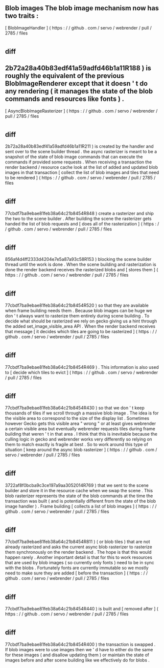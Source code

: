 #
Blob
images
The
blob
image
mechanism
now
has
two
traits
:
-
[
BlobImageHandler
]
(
https
:
/
/
github
.
com
/
servo
/
webrender
/
pull
/
2785
/
files
#
diff
-
2b72a28a40b83edf41a59adfd46b1a11R188
)
is
roughly
the
equivalent
of
the
previous
BlobImageRenderer
except
that
it
doesn
'
t
do
any
rendering
(
it
manages
the
state
of
the
blob
commands
and
resources
like
fonts
)
.
-
[
AsyncBlobImageRasterizer
]
(
https
:
/
/
github
.
com
/
servo
/
webrender
/
pull
/
2785
/
files
#
diff
-
2b72a28a40b83edf41a59adfd46b1a11R211
)
is
created
by
the
handler
and
sent
over
to
the
scene
builder
thread
.
the
async
rasterizer
is
meant
to
be
a
snapshot
of
the
state
of
blob
image
commands
that
can
execute
the
commands
if
provided
some
requests
.
When
receiving
a
transaction
the
render
backend
/
resource
cache
look
at
the
list
of
added
and
updated
blob
images
in
that
transaction
[
collect
the
list
of
blob
images
and
tiles
that
need
to
be
rendered
]
(
https
:
/
/
github
.
com
/
servo
/
webrender
/
pull
/
2785
/
files
#
diff
-
77cbdf7ba9ebae81feb38a64c21b8454R848
)
create
a
rasterizer
and
ship
the
two
to
the
scene
builder
.
After
building
the
scene
the
rasterizer
gets
handed
the
list
of
blob
requests
and
[
does
all
of
the
rasterization
]
(
https
:
/
/
github
.
com
/
servo
/
webrender
/
pull
/
2785
/
files
#
diff
-
856af4d4ff2333d4204e7e5a87a93c58R153
)
blocking
the
scene
builder
thread
until
the
work
is
done
.
When
the
scene
building
and
rasterization
is
done
the
render
backend
receives
the
rasterized
blobs
and
[
stores
them
]
(
https
:
/
/
github
.
com
/
servo
/
webrender
/
pull
/
2785
/
files
#
diff
-
77cbdf7ba9ebae81feb38a64c21b8454R520
)
so
that
they
are
available
when
frame
building
needs
them
.
Because
blob
images
can
be
huge
we
don
'
t
always
want
to
rasterize
them
entirely
during
scene
building
.
To
decide
what
should
be
rasterized
we
rely
on
gecko
giving
us
a
hint
through
the
added
set_image_visible_area
API
.
When
the
render
backend
receives
that
message
[
it
decides
which
tiles
are
going
to
be
rasterized
]
(
https
:
/
/
github
.
com
/
servo
/
webrender
/
pull
/
2785
/
files
#
diff
-
77cbdf7ba9ebae81feb38a64c21b8454R469
)
.
This
information
is
also
used
to
[
decide
which
tiles
to
evict
]
(
https
:
/
/
github
.
com
/
servo
/
webrender
/
pull
/
2785
/
files
#
diff
-
77cbdf7ba9ebae81feb38a64c21b8454R430
)
so
that
we
don
'
t
keep
thousands
of
tiles
if
we
scroll
through
a
massive
blob
image
.
The
idea
is
for
the
visible
area
to
correspond
to
the
size
of
the
display
list
.
Sometimes
however
Gecko
gets
this
visible
area
"
wrong
"
or
at
least
gives
webrender
a
certain
visible
area
but
eventually
webrender
requests
tiles
during
frame
building
that
weren
'
t
in
that
area
.
I
think
that
this
is
inevitable
because
the
culling
logic
in
gecko
and
webrender
works
very
differently
so
relying
on
them
to
match
exactly
is
fragile
at
best
.
So
to
work
around
this
type
of
situation
[
keep
around
the
async
blob
rasterizer
]
(
https
:
/
/
github
.
com
/
servo
/
webrender
/
pull
/
2785
/
files
#
diff
-
3722af8f0bcba9c3ce197a9aa3052014R769
)
that
we
sent
to
the
scene
builder
and
store
it
in
the
resource
cache
when
we
swap
the
scene
.
This
blob
rasterizer
represents
the
state
of
the
blob
commands
at
the
time
the
transaction
was
built
(
and
is
potentially
different
from
the
state
of
the
blob
image
handler
)
.
Frame
building
[
collects
a
list
of
blob
images
]
(
https
:
/
/
github
.
com
/
servo
/
webrender
/
pull
/
2785
/
files
#
diff
-
77cbdf7ba9ebae81feb38a64c21b8454R811
)
(
or
blob
tiles
)
that
are
not
already
rasterized
and
asks
the
current
async
blob
rasterizer
to
rasterize
them
synchronously
on
the
render
backend
.
The
hope
is
that
this
would
happen
rarely
.
Another
important
detail
is
that
for
this
to
work
resources
that
are
used
by
blob
images
(
so
currently
only
fonts
)
need
to
be
in
sync
with
the
blobs
.
Fortunately
fonts
are
currently
immutable
so
we
mostly
need
to
make
sure
they
are
added
[
before
the
transaction
]
(
https
:
/
/
github
.
com
/
servo
/
webrender
/
pull
/
2785
/
files
#
diff
-
77cbdf7ba9ebae81feb38a64c21b8454R440
)
is
built
and
[
removed
after
]
(
https
:
/
/
github
.
com
/
servo
/
webrender
/
pull
/
2785
/
files
#
diff
-
77cbdf7ba9ebae81feb38a64c21b8454R400
)
the
transaction
is
swapped
.
If
blob
images
were
to
use
images
then
we
'
d
have
to
either
do
the
same
for
these
images
(
and
disallow
updating
them
)
or
maintain
the
state
of
images
before
and
after
scene
building
like
we
effectively
do
for
blobs
.
